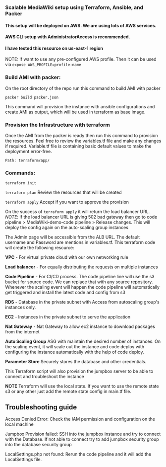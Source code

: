 ### **Scalable MediaWiki setup using Terraform, Ansible, and Packer**

#### This setup will be deployed on AWS. We are using lots of AWS services.
#### AWS CLI setup with **AdministratorAccess** is recommended.
#### I have tested this resource on us-east-1 region

NOTE: If want to use any pre-configured AWS profile. Then it can be used via
`expose AWS_PROFILE=profile-name`

### Build AMI with packer:
On the root directory of the repo run this command to build AMI with packer

`packer build packer.json`

This command will provision the instance with ansible configurations and create AMI as output, which will be used in terraform as base image.

### Provision the Infrastructure with terraform
Once the AMI from the packer is ready then run this command to provision the resources.
Feel free to review the variables.tf file and make any changes if required.
Variable.tf file is containing basic default values to make the deployment error-free.

`Path: terraform/app/`

### Commands:

`terraform init`

`terraform plan` Review the resources that will be created

`terraform apply` Accept if you want to approve the provision

On the success of `terraform apply` it will return the load balancer URL.
_NOTE_: If the load balancer URL is giving 502 bad gateway then go to code pipeline > MediaWiki-demo-code pipeline > Release changes.
This will deploy the config again on the auto-scaling group instances

The Admin page will be accessible from the ALB URL. The default username and Password are mentions in variables.tf.
This terraform code will create the following resource:

**VPC** - For virtual private cloud with our own networking rule

**Load balancer** - For equally distributing the requests on multiple instances

**Code Pipeline** - For CI/CD process. The code pipeline line will use the s3 bucket for source code. We can replace that with any source repository.
Whenever the scaling event will happen the code pipeline will automatically get triggered and install the latest code and config from s3

**RDS** - Database in the private subnet with Access from autoscaling group's instances only.

**EC2** - Instances in the private subnet to serve the application

**Nat Gateway** - Nat Gateway to allow ec2 instance to download packages from the internet

**Auto Scaling Group** ASG with maintain the desired number of instances. On the scaling event, it will scale out the instance and code deploy with configuring the instance automatically with the help of code deploy.

**Parameter Store** Securely stores the database and other credentials.

This Terraform script will also provision the jumpbox server to be able to connect and troubleshoot the instance

**NOTE** Terraform will use the local state. If you want to use the remote state s3 or any other just add the remote state config in main.tf file. 

## Troubleshooting guide

Access Denied Error: Check the IAM permission and configuration on the local machine

Jumpbox Provision failed: SSH into the jumpbox instance and try to connect with the Database. If not able to connect try to add jumpbox security group into the database security group

LocalSettings.php not found: Rerun the code pipeline and it will add the LocalSettings file.

